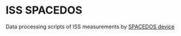 # ISS SPACEDOS
Data processing scripts of ISS measurements by [SPACEDOS device](https://github.com/UniversalScientificTechnologies/SPACEDOS02)
